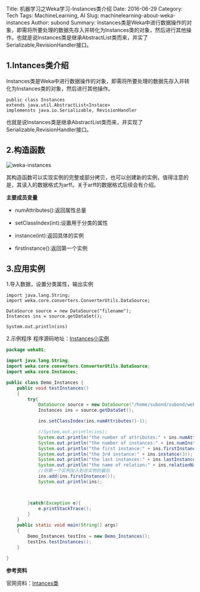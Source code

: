 Title: 机器学习之Weka学习-Instances类介绍
Date: 2016-06-29
Category: Tech
Tags: MachineLearning, AI
Slug: machinelearning-about-weka-instances
Author: subond
Summary: Instances类是Weka中进行数据操作的对象，即需将所要处理的数据先存入并转化为Instances类的对象，然后进行其他操作。也就是说Instances类是继承AbstractList类而来，并实了Serializable,RevisionHandler接口。

## 1.Intances类介绍

Instances类是Weka中进行数据操作的对象，即需将所要处理的数据先存入并转化为Instances类的对象，然后进行其他操作。

```
public class Instances
extends java.util.AbstractList<Instace>
implemensts java.io.Serializable, RevisionHandler
```

也就是说Instances类是继承AbstractList类而来，并实现了Serializable,RevisionHandler接口。

## 2.构造函数

![weka-instances](http://on64c9tla.bkt.clouddn.com/2016B/20160629instances-gouzao.jpg)

其构造函数可以实现实例的完整或部分拷贝，也可以创建新的实例，值得注意的是，其读入的数据格式为arff。关于arff的数据格式后续会有介绍。

**主要成员变量**

+ numAttributes():返回属性总量

+ setClassIndex(int):设置用于分类的属性

+ instance(int):返回具体的实例

+ firstInstance():返回第一个实例

## 3.应用实例

1.导入数据，设置分类属性，输出实例

```
import java.lang.String;
import weka.core.converters.ConverterUtils.DataSource;

DataSource source = new DataSource("filename");
Instances ins = source.getDataSet();

System.out.println(ins)
```
2.示例程序 程序源码地址：[Instances小实例](https://github.com/yusubond/Machine-Learning/blob/master/Instances/Demo_Instances.java)

```java
package weka01;

import java.lang.String;
import weka.core.converters.ConverterUtils.DataSource;
import weka.core.Instances;

public class Demo_Instances {
	public void testInstances()
	{
		try{
			DataSource source = new DataSource("/home/subond/subond/weka-3-8-0/data/weather.numeric.arff");
			Instances ins = source.getDataSet();

			ins.setClassIndex(ins.numAttributes()-1);

			//System.out.println(ins);
			System.out.println("the number of attributes:" + ins.numAttributes());
			System.out.println("the number of instances:" + ins.numInstances());
			System.out.println("the first instance:" + ins.firstInstance());
			System.out.println("the 3rd instance:" + ins.instance(3));
			System.out.println("the last instances:" + ins.lastInstance());
			System.out.println("the name of relation:" + ins.relationName());
			//将第一个实例加入到总实例的最后
			ins.add(ins.firstInstance());
			System.out.println(ins);



		}catch(Exception e){
			e.printStackTrace();
		}
	}
	public static void main(String[] args)
	{
		Demo_Instances testIns = new Demo_Instances();
		testIns.testInstances();
	}

}
```

**参考资料**

官网资料：[Intances类](http://10.103.14.28/weka-3-8-0/doc/)
